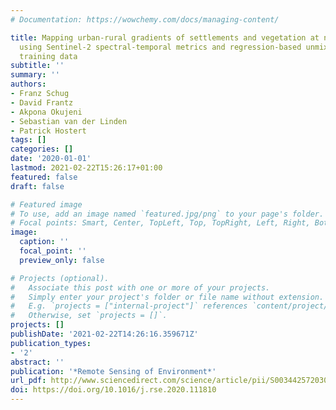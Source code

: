 ```yaml
---
# Documentation: https://wowchemy.com/docs/managing-content/

title: Mapping urban-rural gradients of settlements and vegetation at national scale
  using Sentinel-2 spectral-temporal metrics and regression-based unmixing with synthetic
  training data
subtitle: ''
summary: ''
authors:
- Franz Schug
- David Frantz
- Akpona Okujeni
- Sebastian van der Linden
- Patrick Hostert
tags: []
categories: []
date: '2020-01-01'
lastmod: 2021-02-22T15:26:17+01:00
featured: false
draft: false

# Featured image
# To use, add an image named `featured.jpg/png` to your page's folder.
# Focal points: Smart, Center, TopLeft, Top, TopRight, Left, Right, BottomLeft, Bottom, BottomRight.
image:
  caption: ''
  focal_point: ''
  preview_only: false

# Projects (optional).
#   Associate this post with one or more of your projects.
#   Simply enter your project's folder or file name without extension.
#   E.g. `projects = ["internal-project"]` references `content/project/deep-learning/index.md`.
#   Otherwise, set `projects = []`.
projects: []
publishDate: '2021-02-22T14:26:16.359671Z'
publication_types:
- '2'
abstract: ''
publication: '*Remote Sensing of Environment*'
url_pdf: http://www.sciencedirect.com/science/article/pii/S0034425720301802
doi: https://doi.org/10.1016/j.rse.2020.111810
---
```


